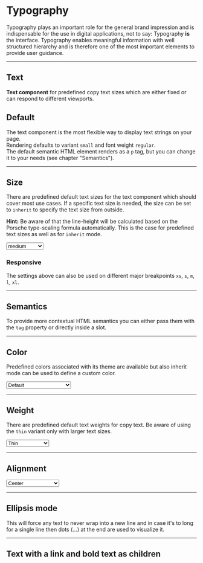 # Typography
Typography plays an important role for the general brand impression and is indispensable for the use in digital applications, not to say: Typography **is** the interface. Typography enables meaningful information with well structured hierarchy and is therefore one of the most important elements to provide user guidance.

---

## Text

**Text component** for predefined copy text sizes which are either fixed or can respond to different viewports.

## Default

The text component is the most flexible way to display text strings on your page.  
Rendering defaults to variant `small` and font weight `regular`.  
The default semantic HTML element renders as a `p` tag, but you can change it to your needs (see chapter "Semantics").

<Playground :markup="basic" :config="config"></Playground>

--- 

## Size

There are predefined default text sizes for the text component which should cover most use cases. 
If a specific text size is needed, the size can be set to `inherit` to specify the text size from outside.

**Hint:** Be aware of that the line-height will be calculated based on the Porsche type-scaling formula automatically. This is the case for predefined text sizes as well as for `inherit` mode.

<Playground :markup="sizeMarkup" :config="config">
  <select @change="size = $event.target.value">
    <option disabled>Select a size</option>
    <option>x-small</option>
    <option>small</option>
    <option selected>medium</option>
    <option>large</option>
    <option>x-large</option>
    <option>inherit</option>
  </select>
</Playground>

### Responsive

The settings above can also be used on different major breakpoints `xs`, `s`, `m`, `l`, `xl`.

<Playground :markup="responsive" :config="config"></Playground>

--- 

## Semantics

To provide more contextual HTML semantics you can either pass them with the `tag` property or directly inside a slot.

<Playground :markup="semantics" :config="config"></Playground>

--- 

## Color
Predefined colors associated with its theme are available but also inherit mode can be used to define a custom color.

<Playground :markup="colorMarkup" :config="config">
  <select @change="color = $event.target.value">
    <option disabled>Select a color</option>
    <option value="brand">Brand</option>
    <option value="default" selected>Default</option>
    <option value="neutral-contrast-high">Neutral Contrast High</option>
    <option value="neutral-contrast-medium">Neutral Contrast Medium</option>
    <option value="neutral-contrast-low">Neutral Contrast Low</option>
    <option value="notification-success">Notification Success</option>
    <option value="notification-warning">Notification Warning</option>
    <option value="notification-error">Notification Error</option>
    <option value="notification-neutral">Notification Neutral</option>
    <option value="inherit">Inherit</option>
  </select>
</Playground>

--- 

## Weight

There are predefined default text weights for copy text. Be aware of using the `thin` variant only with larger text sizes.

<Playground :markup="weightMarkup" :config="config">
  <select @change="weight = $event.target.value">
    <option disabled>Select a weight</option>
    <option value="thin" selected>Thin</option>
    <option value="regular">Regular</option>
    <option value="bold">Bold</option>
  </select>
</Playground>

---

## Alignment

<Playground :markup="alignment" :config="config">
  <select @change="align = $event.target.value">
    <option disabled>Select an alignment</option>
    <option value="left">Left</option>
    <option value="center" selected>Center</option>
    <option value="right">Right</option>
  </select>
</Playground>

---

## Ellipsis mode
This will force any text to never wrap into a new line and in case it's to long for a single line then dots (…) at the end are used to visualize it.

<Playground :markup="ellipsis" :config="config"></Playground>

---

## Text with a link and bold text as children

<Playground :markup="textWithLink" :config="config"></Playground>

<script lang="ts">
  import Vue from 'vue';
  import Component from 'vue-class-component';
  
  const sentence = 'The quick brown fox jumps over the lazy dog';
  
  @Component
  export default class Code extends Vue {
    config = { themeable: true };
  
    size = 'medium';
    weight = 'thin';
    color = 'default';
    align = 'center';
    
    basic =
`<p-text>${sentence}</p-text>`;
    
    get sizeMarkup() {
      const style = this.size === 'inherit' ? ' style="font-size: 48px;"' : '';
      return `<p-text size="${this.size}"${style}>${sentence}</p-text>`;
    }
    
    responsive =
`<p-text size="{ base: 'small', l: 'medium' }">${sentence}</p-text>`;

    semantics =
`<p-text tag="blockquote">${sentence}</p-text>
<p-text><blockquote>${sentence}</blockquote></p-text>`;

    get colorMarkup() {
      const style = this.color === 'inherit' ? ' style="color: deeppink;"' : '';
      return `<p-text color="${this.color}"${style}>${sentence}</p-text>`;
    }
    
    get weightMarkup() {
      return `<p-text size="medium" weight="${this.weight}">${sentence}</p-text>`;
    }
    
    get alignment() {
      return `<p-text align="${this.align}">${sentence}</p-text>`;
    }

    ellipsis =
`<p-text ellipsis="true">Lorem ipsum dolor sit amet, consetetur sadipscing elitr, sed diam nonumy eirmod tempor invidunt ut labore et dolore magna aliquyam erat, sed diam voluptua. At vero eos et accusam et justo duo dolores et ea rebum.</p-text>`;

    textWithLink =
`<p-text>Lorem ipsum dolor sit amet <a href="#">linked text</a> et, <b>bold text</b> & <strong>strong text</strong></p-text>`;
  }
</script>